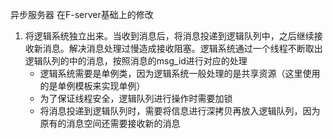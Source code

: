 异步服务器
在F-server基础上的修改
1. 将逻辑系统独立出来。当收到消息后，将消息投递到逻辑队列中，之后继续接收新消息。解决消息处理过慢造成接收阻塞。逻辑系统通过一个线程不断取出逻辑队列的中的消息，按照消息的msg_id进行对应的处理
    - 逻辑系统需要是单例类，因为逻辑系统一般处理的是共享资源（这里使用的是单例模板来实现单例）
    - 为了保证线程安全，逻辑队列进行操作时需要加锁
    - 将消息投递到逻辑队列时，需要将信息进行深拷贝再放入逻辑队列，因为原有的消息空间还需要接收新的消息